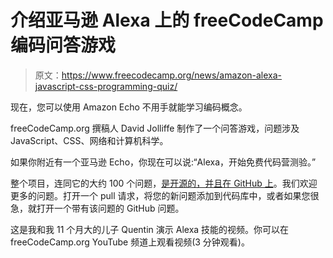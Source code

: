 # 介绍亚马逊 Alexa 上的 freeCodeCamp 编码问答游戏

> 原文：<https://www.freecodecamp.org/news/amazon-alexa-javascript-css-programming-quiz/>

现在，您可以使用 Amazon Echo 不用手就能学习编码概念。

freeCodeCamp.org 撰稿人 David Jolliffe 制作了一个问答游戏，问题涉及 JavaScript、CSS、网络和计算机科学。

如果你附近有一个亚马逊 Echo，你现在可以说:“Alexa，开始免费代码营测验。”

整个项目，连同它的大约 100 个问题，[是开源的，并且在 GitHub 上](https://github.com/freeCodeCamp/FreeCodeCampTriviaQuiz)。我们欢迎更多的问题。打开一个 pull 请求，将您的新问题添加到代码库中，或者如果您很急，就打开一个带有该问题的 GitHub 问题。

这是我和我 11 个月大的儿子 Quentin 演示 Alexa 技能的视频。你可以在 freeCodeCamp.org YouTube 频道上观看视频(3 分钟观看)。‌
